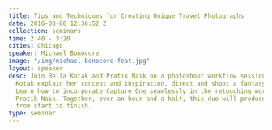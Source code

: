 ```yaml
---
title: Tips and Techniques for Creating Unique Travel Photographs
date: 2016-08-08 12:36:52 Z
collection: seminars
time: 2:40 - 3:20
cities: Chicago
speaker: Michael Bonocore
image: "/img/michael-bonocore-feat.jpg"
layout: speaker
desc: Join Bella Kotak and Pratik Naik on a photoshoot workflow session. Watch Bella
  Kotak explain her concept and inspiration, direct and shoot a fantasy inspired scene.
  Learn how to incorporate Capture One seamlessly in the retouching workflow with
  Pratik Naik. Together, over an hour and a half, this duo will produce a picture
  from start to finish.
type: seminar
---
```


